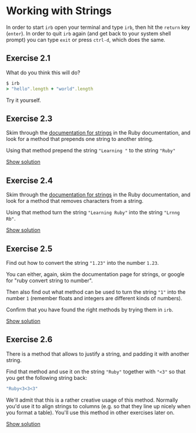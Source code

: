 # Working with Strings

In order to start `irb` open your terminal and type `irb`, then hit the
`return` key (`enter`). In order to quit `irb` again (and get back to your
system shell prompt) you can type `exit` or press `ctrl-d`, which does the
same.

## Exercise 2.1

What do you think this will do?

```ruby
$ irb
> "hello".length + "world".length
```

Try it yourself.

## Exercise 2.3

Skim through the [documentation for strings](http://www.ruby-doc.org/core-2.1.4/String.html)
in the Ruby documentation, and look for a method that prepends one string
to another string.

Using that method prepend the string `"Learning "` to the string `"Ruby"`

<a href="/solutions/02-strings-3.rb" class="solution">Show solution</a>

## Exercise 2.4

Skim through the [documentation for strings](http://www.ruby-doc.org/core-2.1.4/String.html)
in the Ruby documentation, and look for a method that removes characters
from a string.

Using that method turn the string `"Learning Ruby"` into the string `"Lrnng Rb"`.

<a href="/solutions/02-strings-4.rb" class="solution">Show solution</a>

## Exercise 2.5

Find out how to convert the string `"1.23"` into the number `1.23`.

You can either, again, skim the documentation page for strings, or google for
"ruby convert string to number".

Then also find out what method can be used to turn the string `"1"` into the
number `1` (remember floats and integers are different kinds of numbers).

Confirm that you have found the right methods by trying them in `irb`.

<a href="/solutions/02-strings-5.rb" class="solution">Show solution</a>

## Exercise 2.6

There is a method that allows to justify a string, and padding it with another
string.

Find that method and use it on the string `"Ruby"` together with `"<3"` so that
you get the following string back:

```ruby
"Ruby<3<3<3"
```

We'll admit that this is a rather creative usage of this method. Normally you'd
use it to align strings to columns (e.g. so that they line up nicely when you
format a table). You'll use this method in other exercises later on.

<a href="/solutions/02-strings-6.rb" class="solution">Show solution</a>

